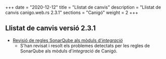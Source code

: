 +++
date        = "2020-12-12"
title       = "Llistat de canvis"
description = "Llistat de canvis canigo.web.rs 2.3.1"
sections    = "Canigó"
weight		= 2
+++

## Llistat de canvis versió 2.3.1

- [Revisió de regles SonarQube als mòduls d'_integració_](/noticies/2020-09-09-Revisio_regles_SonarQube_moduls_integracio/)
   - S'han revisat i resolt els problemes detectats per les regles de SonarQube als mòduls d'_integració_ de Canigó.

